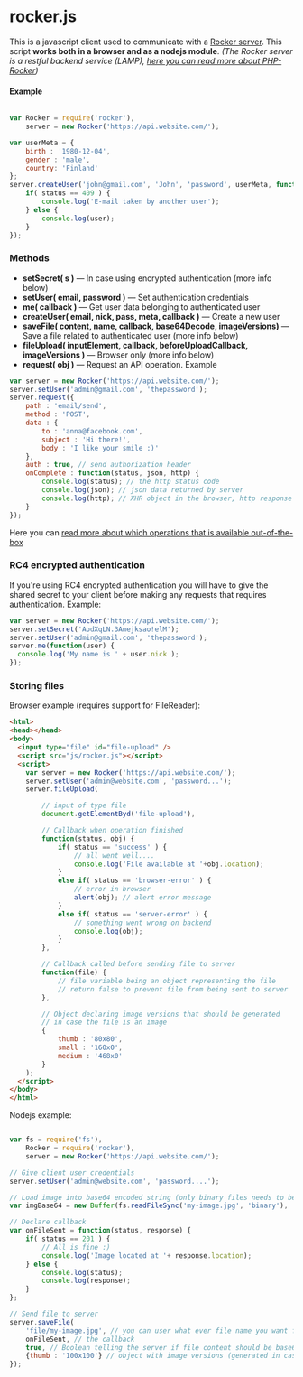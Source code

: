 rocker.js
=========

This is a javascript client used to communicate with a [Rocker server](https://github.com/victorjonsson/PHP-Rocker).
This script **works both in a browser and as a nodejs module**. *(The Rocker server is a restful backend service (LAMP), [here you can read more about PHP-Rocker](https://github.com/victorjonsson/PHP-Rocker))*

#### Example

```js

var Rocker = require('rocker'),
    server = new Rocker('https://api.website.com/');

var userMeta = {
    birth : '1980-12-04',
    gender : 'male',
    country: 'Finland'
};
server.createUser('john@gmail.com', 'John', 'password', userMeta, function(status, user) {
    if( status == 409 ) {
        console.log('E-mail taken by another user');
    } else {
        console.log(user);
    }
});

```

### Methods

- **setSecret( s )** — In case using encrypted authentication (more info below)
- **setUser( email, password )** — Set authentication credentials
- **me( callback )** — Get user data belonging to authenticated user
- **createUser( email, nick, pass, meta, callback )** — Create a new user
- **saveFile( content, name, callback, base64Decode, imageVersions)** — Save a file related to authenticated user (more info below)
- **fileUpload( inputElement, callback, beforeUploadCallback, imageVersions )** — Browser only (more info below)
- **request( obj )** — Request an API operation. Example

```js
var server = new Rocker('https://api.website.com/');
server.setUser('admin@gmail.com', 'thepassword');
server.request({
    path : 'email/send',
    method : 'POST',
    data : {
        to : 'anna@facebook.com',
        subject : 'Hi there!',
        body : 'I like your smile :)'
    },
    auth : true, // send authorization header
    onComplete : function(status, json, http) {
        console.log(status); // the http status code
        console.log(json); // json data returned by server
        console.log(http); // XHR object in the browser, http response object in nodejs
    }
});

```

Here you can [read more about which operations that is available out-of-the-box](https://github.com/victorjonsson/PHP-Rocker/wiki/API-Reference)

### RC4 encrypted authentication

If you're using RC4 encrypted authentication you will have to give the shared secret to
your client before making any requests that requires authentication. Example:

```js
var server = new Rocker('https://api.website.com/');
server.setSecret('AodXqLN.3Amejksao!elM');
server.setUser('admin@gmail.com', 'thepassword');
server.me(function(user) {
  console.log('My name is ' + user.nick );
});
```

### Storing files

Browser example (requires support for FileReader):

```html
<html>
<head></head>
<body>
  <input type="file" id="file-upload" />
  <script src="js/rocker.js"></script>
  <script>
    var server = new Rocker('https://api.website.com/');
    server.setUser('admin@website.com', 'password...');
    server.fileUpload(

        // input of type file
        document.getElementByd('file-upload'),

        // Callback when operation finished
        function(status, obj) {
            if( status == 'success' ) {
                // all went well....
                console.log('File available at '+obj.location);
            }
            else if( status == 'browser-error' ) {
                // error in browser
                alert(obj); // alert error message
            }
            else if( status == 'server-error' ) {
                // something went wrong on backend
                console.log(obj);
            }
        },

        // Callback called before sending file to server
        function(file) {
            // file variable being an object representing the file
            // return false to prevent file from being sent to server
        },

        // Object declaring image versions that should be generated
        // in case the file is an image
        {
            thumb : '80x80',
            small : '160x0',
            medium : '468x0'
        }
    );
  </script>
</body>
</html>
```

Nodejs example:

```js

var fs = require('fs'),
    Rocker = require('rocker'),
    server = new Rocker('https://api.website.com/');

// Give client user credentials
server.setUser('admin@website.com', 'password....');

// Load image into base64 encoded string (only binary files needs to be base64 encoded)
var imgBase64 = new Buffer(fs.readFileSync('my-image.jpg', 'binary'), 'binary').toString('base64');

// Declare callback
var onFileSent = function(status, response) {
    if( status == 201 ) {
        // All is fine :)
        console.log('Image located at '+ response.location);
    } else {
        console.log(status);
        console.log(response);
    }
};

// Send file to server
server.saveFile(
    'file/my-image.jpg', // you can user what ever file name you want for your file
    onFileSent, // the callback
    true, // Boolean telling the server if file content should be base64 decoded
    {thumb : '100x100'} // object with image versions (generated in case saved file is an image)
});

```